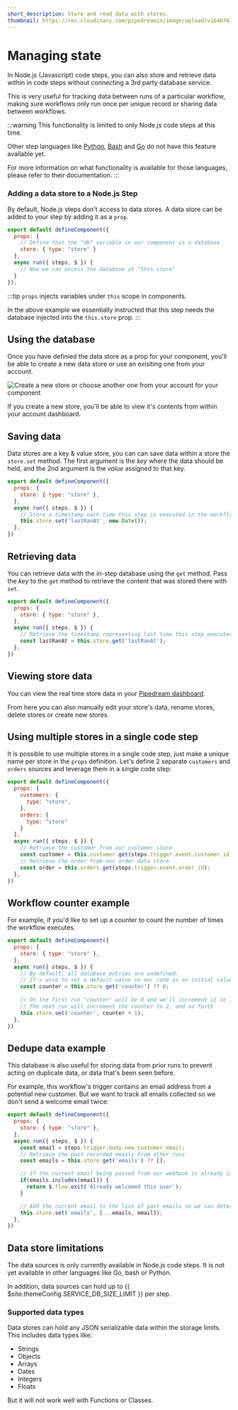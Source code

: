 ```yaml
---
short_description: Store and read data with stores.
thumbnail: https://res.cloudinary.com/pipedreamin/image/upload/v1646763735/docs/icons/icons8-database-96_iv1oup.png
---
```


# Managing state

In Node.js (Javascript) code steps, you can also store and retrieve data within in code steps without connecting a 3rd party database service.

This is very useful for tracking data between runs of a particular workflow, making sure workflows only run once per unique record or sharing data between workflows.

:::warning
This functionality is limited to only Node.js code steps at this time.

Other step languages like [Python](/code/python/), [Bash](/code/bash/) and [Go](/code/go/) do not have this feature available yet.

For more information on what functionality is available for those languages, please refer to their documentation.
:::

### Adding a data store to a Node.js Step

By default, Node.js steps don't access to data stores. A data store can be added to your step by adding it as a `prop`.

```javascript
export default defineComponent({
  props: {
    // Define that the "db" variable in our component is a database
    store: { type: "store" }
  },
  async run({ steps, $ }) {
    // Now we can access the database at "this.store"
  }
});
```

:::tip
`props` injects variables under `this` scope in components.

In the above example we essentially instructed that this step needs the database injected into the `this.store` prop. 
:::

## Using the database

Once you have definied the data store as a prop for your component, you'll be able to create a new data store or use an exisiting one from your account.

![Create a new store or choose another one from your account for your component](https://res.cloudinary.com/pipedreamin/image/upload/v1647626951/docs/components/CleanShot_2022-03-18_at_14.08.01_2x_fyr3p4.png)

If you create a new store, you'll be able to view it's contents from within your account dashboard.

## Saving data

Data stores are a key & value store, you can can save data within a store the `store.set` method. The first argument is the _key_ where the data should be held, and the 2nd argument is the _value_ assigned to that key.

```javascript
export default defineComponent({
  props: {
    store: { type: "store" },
  },
  async run({ steps, $ }) {
    // Store a timestamp each time this step is executed in the workflow
    this.store.set('lastRanAt', new Date());
  },
})
```

## Retrieving data

You can retrieve data with the in-step database using the `get` method. Pass the _key_ to the `get` method to retrieve the content that was stored there with `set`.

```javascript
export default defineComponent({
  props: {
    store: { type: "store" },
  },
  async run({ steps, $ }) {
    // Retrieve the timestamp representing last time this step executed
    const lastRanAt = this.store.get('lastRanAt'); 
  },
})
```

## Viewing store data

You can view the real time store data in your [Pipedream dashboard](https://pipedream.com/stores).

From here you can also manually edit your store's data, rename stores, delete stores or create new stores.

## Using multiple stores in a single code step

It is possible to use multiple stores in a single code step, just make a unique name per store in the `props` definition. Let's define 2 separate `customers` and `orders` sources and leverage them in a single code step:

```javascript
export default defineComponent({
  props: {
    customers: {
      type: "store",
    },
    orders: {
      type: "store"
    }
  },
  async run({ steps, $ }) {
    // Retrieve the customer from our customer store 
    const customer = this.customer.get(steps.trigger.event.customer_id);
    // Retrieve the order from our order data store
    const order = this.orders.get(steps.trigger.event.order_id);
  },
})
```

## Workflow counter example

For example, if you'd like to set up a counter to count the number of times the workflow executes.

```javascript
export default defineComponent({
  props: {
    store: { type: "store" },
  },
  async run({ steps, $ }) {
    // By default, all database entries are undefined.
    // It's wise to set a default value so our code as an initial value to work with
    const counter = this.store.get('counter') ?? 0;
    
    // On the first run "counter" will be 0 and we'll increment it to 1
    // The next run will increment the counter to 2, and so forth
    this.store.set('counter', counter + 1);
  },
})
```

## Dedupe data example

This database is also useful for storing data from prior runs to prevent acting on duplicate data, or data that's been seen before.

For example, this workflow's trigger contains an email address from a potential new customer. But we want to track all emails collected so we don't send a welcome email twice:

```javascript
export default defineComponent({
  props: {
    store: { type: "store" },
  },
  async run({ steps, $ }) {
    const email = steps.trigger.body.new_customer_email;
    // Retrieve the past recorded emails from other runs
    const emails = this.store.get('emails') ?? [];

    // If the current email being passed from our webhook is already in our list, exit early
    if(emails.includes(email)) {
      return $.flow.exit('Already welcomed this user');
    }

    // Add the current email to the list of past emails so we can detect it in the future runs
    this.store.set('emails', [...emails, email]);
  },
})
```

## Data store limitations

The data sources is only currently available in Node.js code steps. It is not yet available in other languages like Go, bash or Python.

In addition, data sources can hold up to {{ $site.themeConfig.SERVICE_DB_SIZE_LIMIT }} per step.

### Supported data types

Data stores can hold any JSON serializable data within the storage limits. This includes data types like:

* Strings
* Objects
* Arrays
* Dates
* Integers
* Floats

But it will not work well with Functions or Classes.
